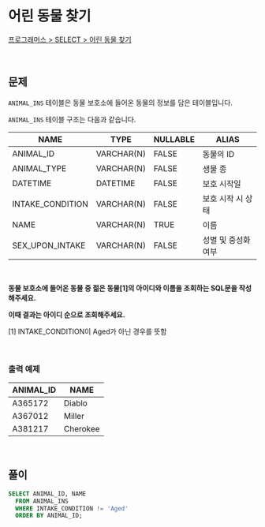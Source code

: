 # 어린 동물 찾기

[프로그래머스 > SELECT > 어린 동물 찾기](https://school.programmers.co.kr/learn/courses/30/lessons/59037)

<br/>

## 문제

`ANIMAL_INS` 테이블은 동물 보호소에 들어온 동물의 정보를 담은 테이블입니다.

`ANIMAL_INS` 테이블 구조는 다음과 같습니다.

| NAME                | TYPE       | NULLABLE | ALIAS             |
| ------------------- | ---------- | -------- | ----------------- |
| ANIMAL_ID           | VARCHAR(N) | FALSE    | 동물의 ID          |
| ANIMAL_TYPE         | VARCHAR(N) | FALSE    | 생물 종            |
| DATETIME            | DATETIME   | FALSE    | 보호 시작일         |
| INTAKE_CONDITION    | VARCHAR(N) | FALSE    | 보호 시작 시 상태   |
| NAME                | VARCHAR(N) | TRUE     | 이름               |
| SEX_UPON_INTAKE     | VARCHAR(N) | FALSE    | 성별 및 중성화 여부  |

<br/>

**동물 보호소에 들어온 동물 중 젊은 동물[1]의 아이디와 이름을 조회하는 SQL문을 작성해주세요.**

**이때 결과는 아이디 순으로 조회해주세요.**

[1] INTAKE_CONDITION이 Aged가 아닌 경우를 뜻함

<br/>

### 출력 예제

| ANIMAL_ID | NAME     |
| --------- | -------- |
| A365172   | Diablo   |
| A367012   | Miller   |
| A381217   | Cherokee |

<br/>

## 풀이

```SQL
SELECT ANIMAL_ID, NAME
  FROM ANIMAL_INS
  WHERE INTAKE_CONDITION != 'Aged'
  ORDER BY ANIMAL_ID;
```
